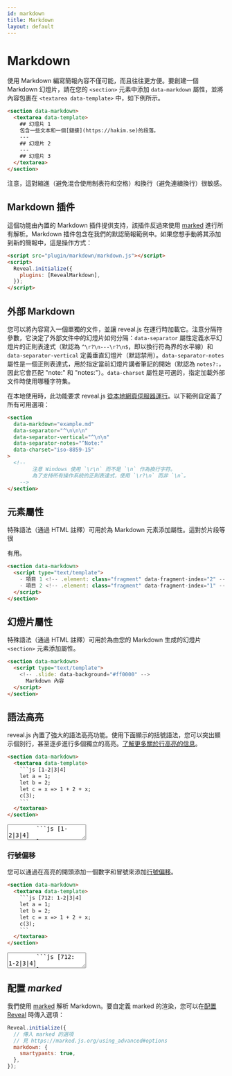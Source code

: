 ```yaml
---
id: markdown
title: Markdown
layout: default
---
```


# Markdown

使用 Markdown 編寫簡報內容不僅可能，而且往往更方便。要創建一個 Markdown 幻燈片，請在您的 `<section>` 元素中添加 `data-markdown` 屬性，並將內容包裹在 `<textarea data-template>` 中，如下例所示。

```html
<section data-markdown>
  <textarea data-template>
    ## 幻燈片 1
    包含一些文本和一個[鏈接](https://hakim.se)的段落。
    ---
    ## 幻燈片 2
    ---
    ## 幻燈片 3
  </textarea>
</section>
```

<div class="reveal reveal-example">
  <div class="slides">
    <section data-markdown data-separator="---">
        <script type="text/template">
## 幻燈片 1
包含一些文本和一個[鏈接](https://hakim.se)的段落。
---
## 幻燈片 2
---
## 幻燈片 3
        </script>
    </section>
  </div>
</div>

注意，這對縮進（避免混合使用制表符和空格）和換行（避免連續換行）很敏感。

## Markdown 插件

這個功能由內置的 Markdown 插件提供支持，該插件反過來使用 [marked](https://github.com/chjj/marked) 進行所有解析。Markdown 插件包含在我們的默認簡報範例中。如果您想手動將其添加到新的簡報中，這是操作方式：

```html
<script src="plugin/markdown/markdown.js"></script>
<script>
  Reveal.initialize({
    plugins: [RevealMarkdown],
  });
</script>
```

## 外部 Markdown

您可以將內容寫入一個單獨的文件，並讓 reveal.js 在運行時加載它。注意分隔符參數，它決定了外部文件中的幻燈片如何分隔：`data-separator` 屬性定義水平幻燈片的正則表達式（默認為 `^\r?\n---\r?\n$`，即以換行符為界的水平線）和 `data-separator-vertical` 定義垂直幻燈片（默認禁用）。`data-separator-notes` 屬性是一個正則表達式，用於指定當前幻燈片講者筆記的開始（默認為 `notes?:`，因此它會匹配 "note:" 和 "notes:"）。`data-charset` 屬性是可選的，指定加載外部文件時使用哪種字符集。

在本地使用時，此功能要求 reveal.js [從本地網頁伺服器運行](/zh-hant/installation/#full-setup)。以下範例自定義了所有可用選項：

```html
<section
  data-markdown="example.md"
  data-separator="^\n\n\n"
  data-separator-vertical="^\n\n"
  data-separator-notes="^Note:"
  data-charset="iso-8859-15"
>
  <!--
        注意 Windows 使用 `\r\n` 而不是 `\n` 作為換行字符。
        為了支持所有操作系統的正則表達式，使用 `\r?\n` 而非 `\n`。
    -->
</section>
```

## 元素屬性

特殊語法（通過 HTML 註釋）可用於為 Markdown 元素添加屬性。這對於片段等很

有用。

```html
<section data-markdown>
  <script type="text/template">
    - 項目 1 <!-- .element: class="fragment" data-fragment-index="2" -->
    - 項目 2 <!-- .element: class="fragment" data-fragment-index="1" -->
  </script>
</section>
```

## 幻燈片屬性

特殊語法（通過 HTML 註釋）可用於為由您的 Markdown 生成的幻燈片 `<section>` 元素添加屬性。

```html
<section data-markdown>
  <script type="text/template">
    <!-- .slide: data-background="#ff0000" -->
      Markdown 內容
  </script>
</section>
```

## 語法高亮

reveal.js 內置了強大的語法高亮功能。使用下面顯示的括號語法，您可以突出顯示個別行，甚至逐步進行多個獨立的高亮。[了解更多關於行高亮的信息](/zh-hant/code/#%E8%A1%8C%E8%99%9F%E8%88%87%E9%AB%98%E4%BA%AE)。

````html
<section data-markdown>
  <textarea data-template>
    ```js [1-2|3|4]
    let a = 1;
    let b = 2;
    let c = x => 1 + 2 + x;
    c(3);
    ```
  </textarea>
</section>
````

<div class="reveal reveal-example">
  <div class="slides">
    <section data-markdown>
      <textarea data-template>
        ```js [1-2|3|4]
        let a = 1;
        let b = 2;
        let c = x => 1 + 2 + x;
        c(3);
        ```
      </textarea>
    </section>
  </div>
</div>

### 行號偏移

您可以通過在高亮的開頭添加一個數字和冒號來添加[行號偏移](/zh-hant/code/#%E8%A1%8C%E8%99%9F%E5%81%8F%E7%A7%BB-4.2.0)。

````html
<section data-markdown>
  <textarea data-template>
    ```js [712: 1-2|3|4]
    let a = 1;
    let b = 2;
    let c = x => 1 + 2 + x;
    c(3);
    ```
  </textarea>
</section>
````

<div class="reveal reveal-example">
  <div class="slides">
    <section data-markdown>
      <textarea data-template>
        ```js [712: 1-2|3|4]
        let a = 1;
        let b = 2;
        let c = x => 1 + 2 + x;
        c(3);
        ```
      </textarea>
    </section>
  </div>
</div>

## 配置 _marked_

我們使用 [marked](https://github.com/chjj/marked) 解析 Markdown。要自定義 marked 的渲染，您可以在[配置 Reveal](/zh-hant/config/) 時傳入選項：

```javascript
Reveal.initialize({
  // 傳入 marked 的選項
  // 見 https://marked.js.org/using_advanced#options
  markdown: {
    smartypants: true,
  },
});
```
